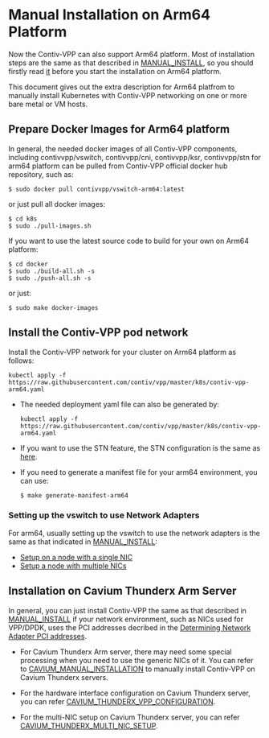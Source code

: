 # Manual Installation on Arm64 Platform
Now the Contiv-VPP can also support Arm64 platform. Most of installation steps are the
same as that described in [MANUAL_INSTALL][1], so you should firstly read [it][1] before
you start the installation on Arm64 platform.

This document gives out the extra description for Arm64 platfrom to manually install
Kubernetes with Contiv-VPP networking on one or more bare metal or VM hosts.


## Prepare Docker Images for Arm64 platform
In general, the needed docker images of all Contiv-VPP components, including contivvpp/vswitch,
contivvpp/cni, contivvpp/ksr, contivvpp/stn for arm64 platform can be pulled from Contiv-VPP
official docker hub repository, such as:
  ```
  $ sudo docker pull contivvpp/vswitch-arm64:latest
  ```

or just pull all docker images:
  ```
  $ cd k8s
  $ sudo ./pull-images.sh
  ```

If you want to use the latest source code to build for your own on Arm64 platform:

  ```
  $ cd docker
  $ sudo ./build-all.sh -s
  $ sudo ./push-all.sh -s
  ```

or just:
  ```
  $ sudo make docker-images
  ```

## Install the Contiv-VPP pod network
Install the Contiv-VPP network for your cluster on Arm64 platform as follows:
  ```
  kubectl apply -f https://raw.githubusercontent.com/contiv/vpp/master/k8s/contiv-vpp-arm64.yaml
  ```

- The needed deployment yaml file can also be generated by:
  ```
  kubectl apply -f https://raw.githubusercontent.com/contiv/vpp/master/k8s/contiv-vpp-arm64.yaml
  ```

- If you want to use the STN feature, the STN configuration is the same as [here][5].

- If you need to generate a manifest file for your arm64 environment, you can use:
  ```
  $ make generate-manifest-arm64
  ```

### Setting up the vswitch to use Network Adapters
For arm64, usually setting up the vswitch to use the network adapters is the same as
that indicated in [MANUAL_INSTALL][1]:

 - [Setup on a node with a single NIC][6]
 - [Setup a node with multiple NICs][7]


## Installation on Cavium Thunderx Arm Server
In general, you can just install Contiv-VPP the same as that described in [MANUAL_INSTALL][1]
if your network environment, such as NICs used for VPP/DPDK, uses the PCI addresses decribed
in the [Determining Network Adapter PCI addresses][8].

* For Cavium Thunderx Arm server, there may need some special processing when you need to use the
generic NICs of it. You can refer to [CAVIUM_MANUAL_INSTALLATION][2] to manually install Contiv-VPP
on Cavium Thunderx servers.

* For the hardware interface configuration on Cavium Thunderx server, you can refer
[CAVIUM_THUNDERX_VPP_CONFIGURATION][4].

* For the multi-NIC setup on Cavium Thunderx server, you can refer
[CAVIUM_THUNDERX_MULTI_NIC_SETUP][3].



[1]: ../MANUAL_INSTALL.md
[2]: MANUAL_INSTALL_CAVIUM.md
[3]: MULTI_NIC_SETUP_CAVIUM.md
[4]: VPP_CONFIG_CAVIUM.md
[5]: ../SINGLE_NIC_SETUP.md#configuring-stn-in-contiv-vpp-k8s-deployment-files
[6]: ../SINGLE_NIC_SETUP.md
[7]: ../MULTI_NIC_SETUP.md
[8]: ../MANUAL_INSTALL.md#determining-network-adapter-pci-addresses

